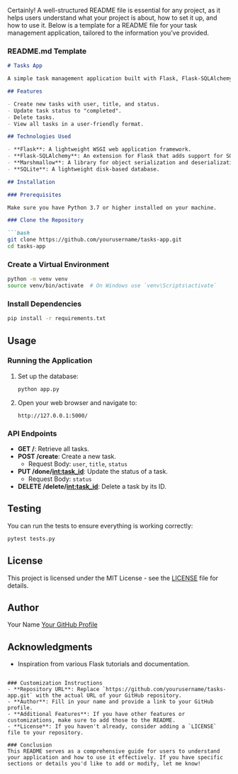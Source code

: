 Certainly! A well-structured README file is essential for any project, as it helps users understand what your project is about, how to set it up, and how to use it. Below is a template for a README file for your task management application, tailored to the information you’ve provided.

### README.md Template

```markdown
# Tasks App

A simple task management application built with Flask, Flask-SQLAlchemy, and Marshmallow. This app allows users to create, read, update, and delete tasks with an intuitive web interface.

## Features

- Create new tasks with user, title, and status.
- Update task status to "completed".
- Delete tasks.
- View all tasks in a user-friendly format.

## Technologies Used

- **Flask**: A lightweight WSGI web application framework.
- **Flask-SQLAlchemy**: An extension for Flask that adds support for SQLAlchemy.
- **Marshmallow**: A library for object serialization and deserialization.
- **SQLite**: A lightweight disk-based database.

## Installation

### Prerequisites

Make sure you have Python 3.7 or higher installed on your machine.

### Clone the Repository

```bash
git clone https://github.com/yourusername/tasks-app.git
cd tasks-app
```

### Create a Virtual Environment

```bash
python -m venv venv
source venv/bin/activate  # On Windows use `venv\Scripts\activate`
```

### Install Dependencies

```bash
pip install -r requirements.txt
```

## Usage

### Running the Application

1. Set up the database:
   ```bash
   python app.py
   ```

2. Open your web browser and navigate to:
   ```
   http://127.0.0.1:5000/
   ```

### API Endpoints

- **GET /**: Retrieve all tasks.
- **POST /create**: Create a new task.
  - Request Body: `user`, `title`, `status`
- **PUT /done/<int:task_id>**: Update the status of a task.
  - Request Body: `status`
- **DELETE /delete/<int:task_id>**: Delete a task by its ID.

## Testing

You can run the tests to ensure everything is working correctly:

```bash
pytest tests.py
```

## License

This project is licensed under the MIT License - see the [LICENSE](LICENSE) file for details.

## Author

Your Name
[Your GitHub Profile](https://github.com/yourusername)

## Acknowledgments

- Inspiration from various Flask tutorials and documentation.
```

### Customization Instructions
- **Repository URL**: Replace `https://github.com/yourusername/tasks-app.git` with the actual URL of your GitHub repository.
- **Author**: Fill in your name and provide a link to your GitHub profile.
- **Additional Features**: If you have other features or customizations, make sure to add those to the README.
- **License**: If you haven't already, consider adding a `LICENSE` file to your repository.

### Conclusion
This README serves as a comprehensive guide for users to understand your application and how to use it effectively. If you have specific sections or details you'd like to add or modify, let me know!